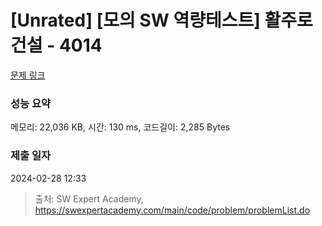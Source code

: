 # [Unrated] [모의 SW 역량테스트] 활주로 건설 - 4014 

[문제 링크](https://swexpertacademy.com/main/code/problem/problemDetail.do?contestProbId=AWIeW7FakkUDFAVH) 

### 성능 요약

메모리: 22,036 KB, 시간: 130 ms, 코드길이: 2,285 Bytes

### 제출 일자

2024-02-28 12:33



> 출처: SW Expert Academy, https://swexpertacademy.com/main/code/problem/problemList.do
